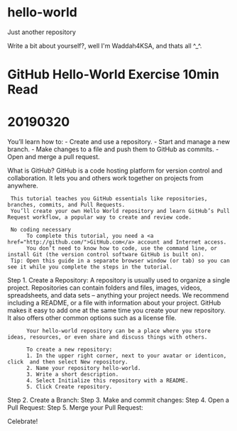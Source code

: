 # hello-world
Just another repository

Write a bit about yourself?, well I'm Waddah4KSA, and thats all ^_^.

# GitHub Hello-World Exercise 10min Read
# 20190320

You’ll learn how to:
     - Create and use a repository.
     - Start and manage a new branch.
     - Make changes to a file and push them to GitHub as commits.
     - Open and merge a pull request.

What is GitHub?
     GitHub is a code hosting platform for version control and collaboration.
     It lets you and others work together on projects from anywhere.

     This tutorial teaches you GitHub essentials like repositories, branches, commits, and Pull Requests.
     You’ll create your own Hello World repository and learn GitHub’s Pull Request workflow, a popular way to create and review code.

     No coding necessary
          To complete this tutorial, you need a <a href="http://github.com/">GitHub.com</a> account and Internet access.
          You don’t need to know how to code, use the command line, or install Git (the version control software GitHub is built on).
     Tip: Open this guide in a separate browser window (or tab) so you can see it while you complete the steps in the tutorial.

Step 1. Create a Repository:
          A repository is usually used to organize a single project.
          Repositories can contain folders and files, images, videos, spreadsheets, and data sets – anything your project needs.
          We recommend including a README, or a file with information about your project.
          GitHub makes it easy to add one at the same time you create your new repository.
          It also offers other common options such as a license file.
          
          Your hello-world repository can be a place where you store ideas, resources, or even share and discuss things with others.
          
          To create a new repository:
          1. In the upper right corner, next to your avatar or identicon, click  and then select New repository.
          2. Name your repository hello-world.
          3. Write a short description.
          4. Select Initialize this repository with a README.
          5. Click Create repository.
          
Step 2. Create a Branch:
Step 3. Make and commit changes:
Step 4. Open a Pull Request:
Step 5. Merge your Pull Request:

Celebrate!
